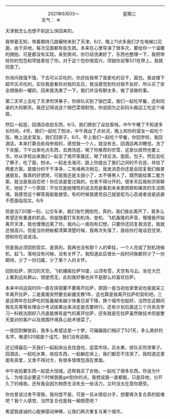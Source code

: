 ***
&nbsp;&nbsp;&nbsp;&nbsp;&nbsp;&nbsp;&nbsp;&nbsp;&nbsp;&nbsp;&nbsp;&nbsp;&nbsp;&nbsp;&nbsp;&nbsp;&nbsp;&nbsp;
&nbsp;&nbsp;&nbsp;&nbsp;&nbsp;&nbsp;&nbsp;&nbsp;&nbsp;&nbsp;&nbsp;&nbsp;&nbsp;&nbsp;           2021年6月03～
&nbsp;&nbsp;&nbsp;&nbsp;&nbsp;&nbsp;&nbsp;&nbsp;&nbsp;&nbsp;&nbsp;&nbsp;&nbsp;&nbsp;&nbsp;&nbsp;&nbsp;&nbsp;
&nbsp;&nbsp;&nbsp;&nbsp;&nbsp;&nbsp;&nbsp;&nbsp;&nbsp;&nbsp;&nbsp;&nbsp;&nbsp;&nbsp;                星期三
&nbsp;&nbsp;&nbsp;&nbsp;&nbsp;&nbsp;&nbsp;&nbsp;&nbsp;&nbsp;&nbsp;&nbsp;&nbsp;&nbsp;&nbsp;&nbsp;&nbsp;&nbsp;
&nbsp;&nbsp;&nbsp;&nbsp;&nbsp;&nbsp;&nbsp;&nbsp;&nbsp;&nbsp;&nbsp;&nbsp;&nbsp;&nbsp;&nbsp;&nbsp;&nbsp;&nbsp;
&nbsp;&nbsp;&nbsp;&nbsp;&nbsp;&nbsp;&nbsp;&nbsp;&nbsp;                                       天气： :sunny:
                                            

天津我怎么也想不到这么快回来的。

我带着无知，带着期待几路辗转来到了天津。6/2，晚上11点多我们才在电梯口见面，由于异地，每次见面都有些生疏。本来在心里导演了很多次，要给你一个温暖的拥抱，可是都没有实现。来到房间，你已经洗漱好了，东西也整理一下，我把带给你的包包和项链拿给了你。对于这个包你很高兴，项链你说等521在带上，我就同意了。

你询问我饿不饿，下去可以买吃的，你还给我带了我爱吃的豆干，面包。我说楼下超市买点吃的，实际我是看你对我的反应，我没感觉到你对我不友好，所以买了安全措施和一罐奶。回来我洗漱了一下，我们并没有聊太多，做了该做的事。

第二天早上去吃了天津煎饼果子，你排队买到了锅巴菜，我们一起吃早餐，还和同桌的大妈聊天。我还记得说这个锅巴菜很耐饱，你说因为之前码头搬运工吃这个缘故。

然后一起逛，回酒店收拾东西，6/3，我们换到了朵拉客栈，中午午睡了不知道多长时间。4号，我们一起吃了刨冰，中午我出了点状况，晚上和你的室友一起吃个饭。晚上送走室友，我们回房子。6/5，早上我们一起吃个早餐，你回学校，我回酒店，本来打算去航母参观的，感觉我一个人，就没有去，回酒店再次睡觉。洗了下衣服，下午出来吃点东西，去商场逛，喝了你推荐的奈雪，这家伙居然也要上市。你从学校出来我们一起去了南开家属区，喝了绿豆汤，面筋，包子。然后去吃了椰子，吃了面，刨冰。一起走去海河，路上你提出了我们之间的不合适，并给了两套方案。直接分的干干净净，二有缘再次相见，我发消息你还是会回复我们做普通朋友。我真的好想哭，可能我还是太弱小了，太不够男人了。既然能给第二套方案，就当是我自恋吧！你应该是爱过我的，也舍不得分开的。很多天后我和洪哥聊天，他给了一个原因：不仅仅是她理性的说法而是看到未来更困顿和痛苦的生活困境。我感觉这个解答我挺能接受。有的时候我感觉自己就是鸵鸟心态或者说是逃避不愿面临现实。6/6

但是当7.50那一刻，公交车来，我们匆忙拥抱完，真的，我们彼此离开了，我多么希望还有重逢的机会。但是随着打车到机场、登机、飞机轰隆的声音，慢慢我开始离开天津，我也慢慢远离了你。我内心一直抱有幻想，只要你还回复我消息，我就还很高兴。但是当你把帐都清算清楚时候，我再次失落了，我给你打电话忍住哭，想和你在说说话。

但是我必须回到现实，是真的。我再也没有那个人的牵挂，一个人完成了到机场候机，起飞，落地没有问候，没有关怀了。我知道此后很长一段时间我都将少了一份期待，少了一份归属，少了某个人的关怀。

回到拉萨，阴沉的天空。飞机播报拉萨10度，山顶有雪，天空有乌云。坐在大巴上看到远处群山，很是慌无，此刻我好像也并不是那么的喜欢拉萨。

本来中间这段时间一直在徘徊要不要离开拉萨，原因一是当初给家里说也是就呆三年离开拉萨，二是蛋蛋突然要去新疆支教1年，这也算是我离开拉萨的契机吧。三是这两年在拉萨吃的饭量越来越少体重日渐下降，换个城市也挺好。当然在这期间我先先等等处理会计考试结果出来决定是否要转行。还有计划后面这三个月突击学习一科税法刚好八月底能够有底气的离开拉萨，还有就是在拉萨虽然做技术但是整天面对的客户以及周围环境真心技术很菜了。

一夜回到解放前，我多么希望这是一个梦。可偏偏我们相识了521天，多么美好的名字。难道520就是个诅咒，我们没有逃脱。

还记得最后一天我们一起起床出去找食吃，逛菜市场，买水果，排队买煎饼果子。回酒店，一起吃水果，收拾东西，一起躺在床上，我们都忍不住哭了。我知道这里面有真爱，又舍不得对方，有很多情愫包涵在里面。

中午收拾要东西一起逛大悦城，还帮我买了衣物，一起吃了很多东西。你说为什么：为啥没必要这个时候我能get到你的点。我想说我一直都能，只是异地，分开久了的缘故。还有我会因为物质生活失去一些活力，又时没太在意你感受。

你也曾说过舍不得我，我何尝不是。可是一旦从情侣分手，想要再次复合真的挺难吧？我个人感觉，当然复合也是我一厢情愿吧？

希望我虔诚的心能够感动神佛，让我们再次重复与某个城市。
